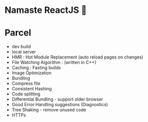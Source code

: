 # Namaste ReactJS 🚀

# Parcel
- dev build 
- local server
- HMR : Hot Module Replacement (auto reload pages on changes)
- File Watching Algorithm : (written in C++)
- Caching : Fasting builds
- Image Optimization
- Bundling
- Compress file
- Consistent Hashing
- Code splitting
- Differential Bundling - support older browser
- Good Error Handling suggestions (Diagnostics)
- Tree Shaking  - remove unused code
- HTTPs
